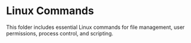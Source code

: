  # Linux Commands  
This folder includes essential Linux commands for file management, user permissions, process control, and scripting.  
